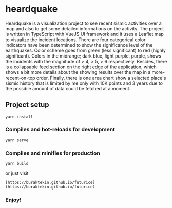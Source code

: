 # heardquake

Heardquake is a visualization project to see recent sismic activities over a map and also to get some detailed informations on the activity. The project is written in TypeScript with VueJS UI framework and it uses a Leaflet map to visualize the incident locations. There are four categorical color indicators have been determined to show the significance level of the earthquakes. Color scheme goes from green (less significant) to red (highly significant). Colors in the midrange; dark blue, light purple, purple, shows the incidents with the magnitude of > 4, > 5, > 6 respectively. Besides, there is a collapsable feed section on the right edge of the application, which shows a bit more details about the showing results over the map in a more-recent-on-top order. Finally, there is one area chart show a selected place's sismic history that is limited by me only with 10K points and 3 years due to the possible amount of data could be fetched at a moment.

## Project setup
```
yarn install
```

### Compiles and hot-reloads for development
```
yarn serve
```

### Compiles and minifies for production
```
yarn build
```

or just visit

```
[https://buraktekin.github.io/futurice](https://buraktekin.github.io/futurice)
```

### Enjoy!